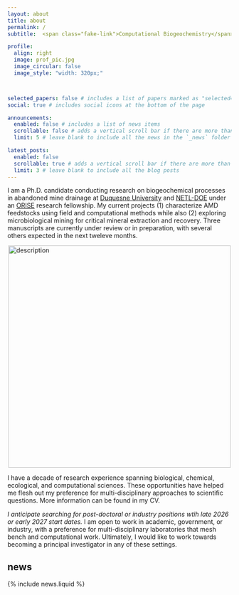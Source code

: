 ```yaml
---
layout: about
title: about
permalink: /
subtitle:  <span class="fake-link">Computational Biogeochemistry</span> Ph.D. Candidate and ORISE Research Fellow

profile:
  align: right
  image: prof_pic.jpg
  image_circular: false
  image_style: "width: 320px;"



selected_papers: false # includes a list of papers marked as "selected={true}"
social: true # includes social icons at the bottom of the page

announcements:
  enabled: false # includes a list of news items
  scrollable: false # adds a vertical scroll bar if there are more than 3 news items
  limit: 5 # leave blank to include all the news in the `_news` folder

latest_posts:
  enabled: false
  scrollable: true # adds a vertical scroll bar if there are more than 3 new posts items
  limit: 3 # leave blank to include all the blog posts
---
```

I am a Ph.D. candidate conducting research on biogeochemical processes in abandoned mine drainage at <a href="https://www.duq.edu/academics/colleges-and-schools/science-and-engineering/academics/departments-and-programs/biological-sciences/index.php">Duquesne University</a> and <a href="https://edx.netl.doe.gov/sites/geomicrobiology/">NETL-DOE</a> under an <a href="https://orise.orau.gov/index.html">ORISE</a> research fellowship. My current projects (1) characterize AMD feedstocks using field and computational methods while also (2) exploring microbiological mining for critical mineral extraction and recovery. Three manuscripts are currently under review or in preparation, with several others expected in the next tweleve months. 



<div class="responsive-image">
  <img src="/assets/img/model_images.png" alt="description">
</div>

<style>
.responsive-image img {
  display: block;
  margin: 0 auto;
  width: 500px;   /* default for larger screens */
}

/* On smaller screens (mobile) */
@media (max-width: 768px) {
  .responsive-image img {
    width: 375px;
  }
}
</style>


I have a decade of research experience spanning biological, chemical, ecological, and computational sciences. These opportunities have helped me flesh out my preference for multi-disciplinary approaches to scientific questions. More information can be found in my CV. 

*I anticipate searching for post-doctoral or industry positions wtih late 2026 or early 2027 start dates.* I am open to work in academic, government, or industry, with a preference for multi-disciplinary laboratories that mesh bench and computational work. Ultimately, I would like to work towards becoming a principal investigator in any of these settings.

<div class="row">
  <div class="col-12 col-md-12 col-lg-12">
    <h2 id="news">news</h2>
    {% include news.liquid %}
  </div>
</div>




